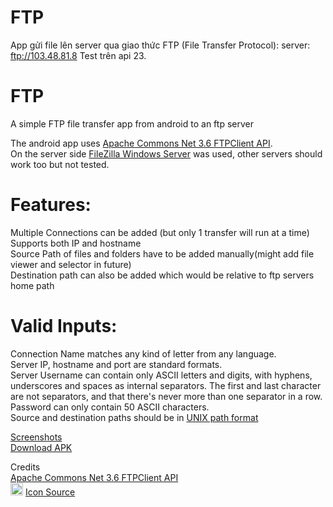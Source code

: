 # FTP
App gửi file lên server qua giao thức FTP (File Transfer Protocol): server: ftp://103.48.81.8
Test trên api 23.

# FTP
A simple FTP file transfer app from android to an ftp server

The android app uses [Apache Commons Net 3.6 FTPClient API](https://commons.apache.org/proper/commons-net/apidocs/org/apache/commons/net/ftp/FTPClient.html).  
On the server side [FileZilla Windows Server](https://filezilla-project.org/) was used, other servers should work too but not tested.  
  
# Features:   
Multiple Connections can be added (but only 1 transfer will run at a time)  
Supports both IP and hostname  
Source Path of files and folders have to be added manually(might add file viewer and selector in future)  
Destination path can also be added which would be relative to ftp servers home path  

# Valid Inputs:  
Connection Name matches any kind of letter from any language.  
Server IP, hostname and port are standard formats.  
Server Username can contain only ASCII letters and digits, with hyphens, underscores and spaces as internal separators. The first and last character are not separators, and that there's never more than one separator in a row.  
Password can only contain 50 ASCII characters.  
Source and destination paths should be in [UNIX path format](https://en.wikipedia.org/wiki/Path_(computing)#Unix_style)   

[Screenshots](https://github.com/agnostic-apollo/FTP/tree/master/screenshots)  
[Download APK](https://github.com/agnostic-apollo/FTP/releases)  

Credits  
 [Apache Commons Net 3.6 FTPClient API](https://commons.apache.org/proper/commons-net/apidocs/org/apache/commons/net/ftp/FTPClient.html)   
<img src="https://github.com/agnostic-apollo/FTP/blob/master/app/src/main/res/mipmap-xxxhdpi/ic_launcher.png" width="20"> [Icon Source](http://www.egermeier.com/wp-content/uploads/2014/06/git-ftp-icon-150x150.png)   


